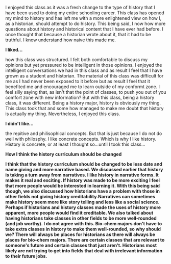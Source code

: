<p>I enjoyed this class as it was a fresh change to the type of history that I have been used to doing my entire schooling career.
This class has opened my mind to history and has left me with a more enlightened view on how I, as a historian, should attempt to
do history. This being said, I now how more questions about history and historical content that I have ever had before. I once
thought that because a historian wrote about it, that it had to be truthful. I know understand how naive this made me.</P>
<p><b>I liked...</b></p>
<p>how this class was structured. I felt both comfortable to discuss my opinions but yet pressured to be intelligent in those opinions.
I enjoyed the intelligent conversations we had in this class and as result I feel that I have grown as a student and historian.
The material of this class was difficult for me as I had never been exposed to it before but as result I feel that it benefited me
and encouraged me to learn outside of my conformt zone. I feel silly saying that, as isn't that the point of classes, to push you
out of you comfort zone with new information? But with this class, being a history class, it was different. Being a history
major, history is obviously my thing. This class took that and some how managed to make me doubt that history is actually my thing. 
Nevertheless, I enjoyed this class.</P>
<p><b>I didn't like...</b></p>
<p>the repitive and philisophical concepts. But that is just because I do not do well with philosphy. I like concrete concepts.
Which is why I like history. History is concrete, or at least I thought so...until I took this class...</p>
<p><b>How I think the history curriculum should be changed<b></p>
<p>I think that the history curriculum should be changed to be less date and name giving and more narrative based. We discussed 
earlier that history is taking a turn away from narratives. I like history in narrative forms. It makes it real and exciting.
If history was made to be more exciting I feel that more people would be interested in learning it. With this being said though,
we also discussed how historians have a problem with those in other fields not giving history creditability.Narratives
can sometimes make history seem more like story telling and less like a social science. Perhaps if historians 
and history classes made the uses of history more apparent, more people would find it creditable. We also talked about having historians
take classes in other fields to be more well-rounded (and job worthy). I do not agree with this. Bio-chem majors don't have to take
extra classes in history to make them well-rounded, so why should we? There will always be places for historians as there will always
be places for bio-chem majors. There are certain classes that are relevant to someone's future and certain classes that just aren't. 
Historians most likely are not trying to get into fields that deal with irrelevant information to their future jobs. 

